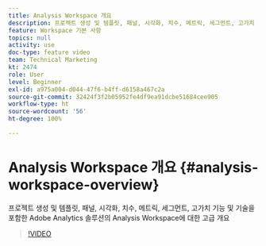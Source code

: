 ```yaml
---
title: Analysis Workspace 개요
description: 프로젝트 생성 및 템플릿, 패널, 시각화, 치수, 메트릭, 세그먼트, 고가치 기능 및 기술을 포함한 Adobe Analytics 솔루션의 Analysis Workspace에 대한 고급 개요
feature: Workspace 기본 사항
topics: null
activity: use
doc-type: feature video
team: Technical Marketing
kt: 2474
role: User
level: Beginner
exl-id: a975a004-d044-47f6-b4ff-d6158a467c2a
source-git-commit: 32424f3f2b05952fe4df9ea91dcbe51684cee905
workflow-type: ht
source-wordcount: '56'
ht-degree: 100%

---
```


# Analysis Workspace 개요 {#analysis-workspace-overview}

프로젝트 생성 및 템플릿, 패널, 시각화, 치수, 메트릭, 세그먼트, 고가치 기능 및 기술을 포함한 Adobe Analytics 솔루션의 Analysis Workspace에 대한 고급 개요

>[!VIDEO](https://video.tv.adobe.com/v/26266/?quality=12)
